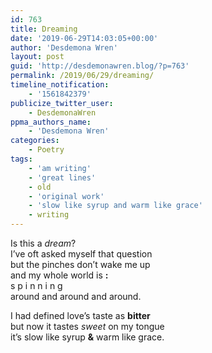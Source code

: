 ```yaml
---
id: 763
title: Dreaming
date: '2019-06-29T14:03:05+00:00'
author: 'Desdemona Wren'
layout: post
guid: 'http://desdemonawren.blog/?p=763'
permalink: /2019/06/29/dreaming/
timeline_notification:
    - '1561842379'
publicize_twitter_user:
    - DesdemonaWren
ppma_authors_name:
    - 'Desdemona Wren'
categories:
    - Poetry
tags:
    - 'am writing'
    - 'great lines'
    - old
    - 'original work'
    - 'slow like syrup and warm like grace'
    - writing
---
```


Is this a *dream*?  
I’ve oft asked myself that question  
but the pinches don’t wake me up  
and my whole world is **:**  
s p i n n i n g  
around and around and around.

I had defined love’s taste as **bitter**  
but now it tastes *sweet* on my tongue  
it’s slow like syrup **&amp;** warm like grace.
